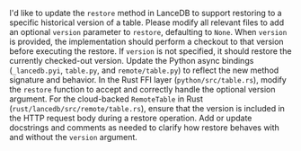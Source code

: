 I'd like to update the `restore` method in LanceDB to support restoring to a specific historical version of a table. Please modify all relevant files to add an optional `version` parameter to `restore`, defaulting to `None`. When `version` is provided, the implementation should perform a checkout to that version before executing the restore. If `version` is not specified, it should restore the currently checked-out version. Update the Python async bindings (`_lancedb.pyi`, `table.py`, and `remote/table.py`) to reflect the new method signature and behavior. In the Rust FFI layer (`python/src/table.rs`), modify the `restore` function to accept and correctly handle the optional version argument. For the cloud-backed `RemoteTable` in Rust (`rust/lancedb/src/remote/table.rs`), ensure that the version is included in the HTTP request body during a restore operation. Add or update docstrings and comments as needed to clarify how restore behaves with and without the `version` argument.
